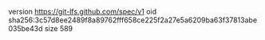 version https://git-lfs.github.com/spec/v1
oid sha256:3c57d8ee2489f8a89762fff658ce225f2a27e5a6209ba63f37813abe035be43d
size 589
